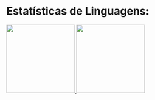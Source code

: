 # Estatísticas de Linguagens:

<div>
<a href="https://github.com/arthcc">
<img height="180em" src="https://github-readme-stats.vercel.app/api/top-langs/?username=arthcc&layout=compact&langs_count=7&theme=dracula"/>
<img height="180em" src="https://github-readme-stats.vercel.app/api?username=arthcc&show_icons=true&theme=dracula&include_all_commits=true&count_private=true"/>
</div>
